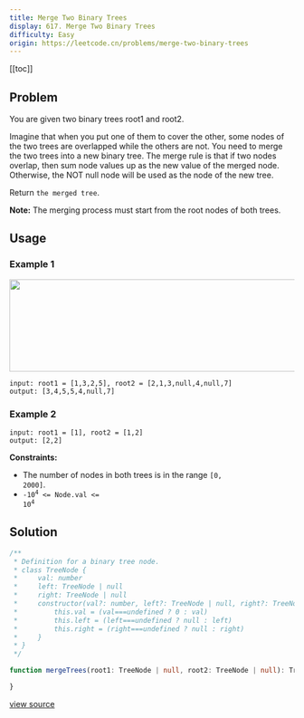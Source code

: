 ```yaml
---
title: Merge Two Binary Trees
display: 617. Merge Two Binary Trees
difficulty: Easy
origin: https://leetcode.cn/problems/merge-two-binary-trees
---
```


[[toc]]

## Problem

You are given two binary trees root1 and root2.

Imagine that when you put one of them to cover the other, some nodes of the two trees are overlapped while the others are not. You need to merge the two trees into a new binary tree. The merge rule is that if two nodes overlap, then sum node values up as the new value of the merged node. Otherwise, the NOT null node will be used as the node of the new tree.

Return `the merged tree`.

**Note:** The merging process must start from the root nodes of both trees.

## Usage

### Example 1

<img alt="" src="https://assets.leetcode.com/uploads/2021/02/05/merge.jpg" style="width: 600px; height: 163px;" />

```
input: root1 = [1,3,2,5], root2 = [2,1,3,null,4,null,7]
output: [3,4,5,5,4,null,7]
```

### Example 2

```
input: root1 = [1], root2 = [1,2]
output: [2,2]
```


**Constraints:**

- The number of nodes in both trees is in the range <code>[0, 2000]</code>.
- <code>-10<sup>4</sup> &lt;= Node.val &lt;= 10<sup>4</sup></code>


## Solution

```ts
/**
 * Definition for a binary tree node.
 * class TreeNode {
 *     val: number
 *     left: TreeNode | null
 *     right: TreeNode | null
 *     constructor(val?: number, left?: TreeNode | null, right?: TreeNode | null) {
 *         this.val = (val===undefined ? 0 : val)
 *         this.left = (left===undefined ? null : left)
 *         this.right = (right===undefined ? null : right)
 *     }
 * }
 */

function mergeTrees(root1: TreeNode | null, root2: TreeNode | null): TreeNode | null {

}
```

[view source](https://leetcode.cn/problems/merge-two-binary-trees)
